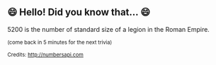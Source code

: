 ## 😄 Hello! Did you know that... 😄
5200 is the number of standard size of a legion in the Roman Empire.

<sup>(come back in 5 minutes for the next trivia)</sup>


<sup>Credits: http://numbersapi.com</sup>
